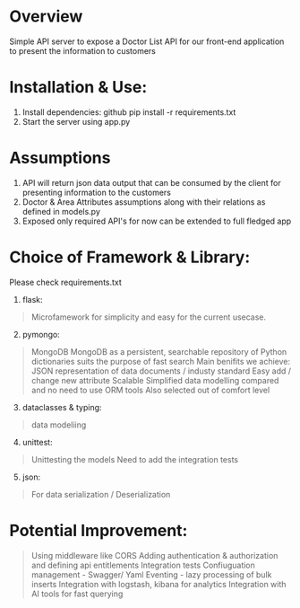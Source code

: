 # Overview
Simple API server to expose a Doctor List API for our front-end application to present the information to customers

# Installation & Use:
1) Install dependencies: github pip install -r requirements.txt
2) Start the server using app.py

# Assumptions
1) API will return json data output that can be consumed by the client for presenting information to the customers
2) Doctor & Area Attributes assumptions along with their relations as defined in models.py
3) Exposed only required API's for now can be extended to full fledged app

# Choice of Framework & Library: 
Please check requirements.txt

1) flask: 
 > Microfamework for simplicity and easy for the current usecase.
2) pymongo: 
 > MongoDB MongoDB as a persistent, searchable repository of Python dictionaries suits the purpose of fast search 
Main benifits we achieve:
 > JSON representation of data documents / industy standard
 > Easy add / change new attribute
 > Scalable
 > Simplified data modelling compared and no need to use ORM tools
 > Also selected out of comfort level
3) dataclasses & typing:
 > data modeliing 
4) unittest:
 > Unittesting the models
 > Need to add the integration tests
5) json:
 > For data serialization / Deserialization

# Potential Improvement: 
 > Using middleware like CORS
 > Adding authentication & authorization and defining api entitlements
 > Integration tests
 > Confiuguation management - Swagger/ Yaml
 > Eventing - lazy processing of bulk inserts
 > Integration with logstash, kibana for analytics
 > Integration with AI tools for fast querying
 


